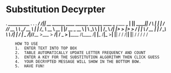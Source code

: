# Substitution Decyrpter

  ________.__                                           __________             ___.   .__             .__ 
 /  _____/|__|__ __  ______ ____ ______ ______   ____   \______   \_____ ______\_ |__ |__| ___________|__|
/   \  ___|  |  |  \/  ___// __ \\____ \\____ \_/ __ \   |    |  _/\__  \\_  __ \ __ \|  |/ __ \_  __ \  |
\    \_\  \  |  |  /\___ \\  ___/|  |_> >  |_> >  ___/   |    |   \ / __ \|  | \/ \_\ \  \  ___/|  | \/  |
 \______  /__|____//____  >\___  >   __/|   __/ \___  >  |______  /(____  /__|  |___  /__|\___  >__|  |__|
        \/              \/     \/|__|   |__|        \/          \/      \/          \/        \/          
        
        
        HOW TO USE
        1.  ENTER TEXT INTO TOP BOX
        2.  TABLE AUTOMATICALLY UPDATE LETTER FREQUENCY AND COUNT
        3.  ENTER A KEY FOR THE SUBSTITUTION ALGORITHM THEN CLICK GUESS
        4.  YOUR DECRYPTED MESSAGE WILL SHOW IN THE BOTTOM BOW.
        5.  HAVE FUN!
